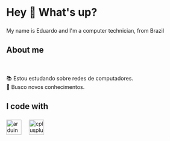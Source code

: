 <h1 align="left">Hey 👋 What's up?</h1>

###

<p align="left">My name is Eduardo and I'm a computer technician, from Brazil</p>

###

<h2 align="left">About me</h2>

###

<br clear="both">

<p align="left">📚 Estou estudando sobre redes de computadores.<br>🎯 Busco novos conhecimentos.</p>

###

<h2 align="left">I code with</h2>

###

<div align="left">
  <img src="https://cdn.jsdelivr.net/gh/devicons/devicon/icons/arduino/arduino-original.svg" height="40" alt="arduino logo"  />
  <img width="12" />
  <img src="https://cdn.jsdelivr.net/gh/devicons/devicon/icons/cplusplus/cplusplus-original.svg" height="40" alt="cplusplus logo"  />
</div>

###
